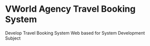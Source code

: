 # VWorld Agency Travel Booking System
Develop Travel Booking System Web based for System Development Subject
